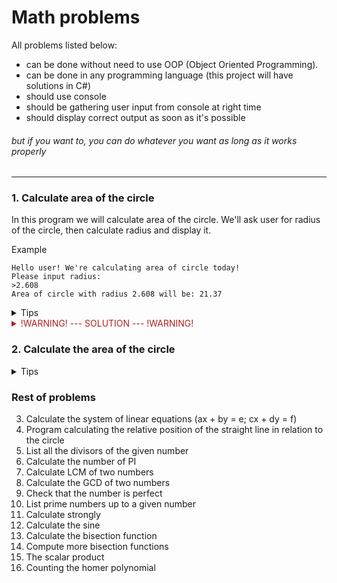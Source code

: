 # Math problems

All problems listed below: 

- can be done without need to use OOP (Object Oriented Programming).
- can be done in any programming language (this project will have solutions in C#)
- should use console
- should be gathering user input from console at right time
- should display correct output as soon as it's possible

###### but if you want to, you can do whatever you want as long as it works properly

-----

### 1. Calculate area of the circle

In this program we will calculate area of the circle. We'll ask user for radius of the circle, then calculate radius and display it.

Example
```
Hello user! We're calculating area of circle today!
Please input radius:
>2.608
Area of circle with radius 2.608 will be: 21.37
```

<details>
  <summary>Tips</summary>

First you'll need equation for solving area of the circle, you can find it here:

<img src="https://latex.codecogs.com/svg.image?{\color{Golden}A=\pi*r^2}" title="area of circle" />

Next you might be wondering how to get PI.
You can do it in two ways:

1. Harder way - calculate PI yourself (good job if you do :+1:).
2. Easier way - use PI included in static `Math` class.

Next you might be wondering how to square your radius.
You can do it in two ways:

1. Harder way - calculate square yourself (not that hard, c'mon ;) ).
2. Easier way - use `Pow()` function included in static `Math` class.

</details>

<details>
    <summary style="color: firebrick">
        !WARNING! --- SOLUTION --- !WARNING!
    </summary>

```c#
Console.WriteLine("Hello user! We're calculating area of circle today!");
Console.WriteLine("Please input radius:");

double radius = double.Parse(Console.ReadLine());
double area = Math.PI * Math.Pow(radius, 2);

Console.WriteLine($"Area of circle with radius {radius} will be: {area:N2}");
```
</details>

### 2. Calculate the area of the circle

<details>
    <summary>
        Tips
    </summary>

<img src="https://latex.codecogs.com/svg.image?{\color{Golden}A=\frac{\alpha*r^2}2}" title="area of circle" />
</details>

### Rest of problems

3. Calculate the system of linear equations (ax + by = e; cx + dy = f)
4. Program calculating the relative position of the straight line in relation to the circle
5. List all the divisors of the given number
6. Calculate the number of PI
7. Calculate LCM of two numbers
8. Calculate the GCD of two numbers
9. Check that the number is perfect
10. List prime numbers up to a given number
11. Calculate strongly
12. Calculate the sine
13. Calculate the bisection function
14. Compute more bisection functions
15. The scalar product
16. Counting the homer polynomial